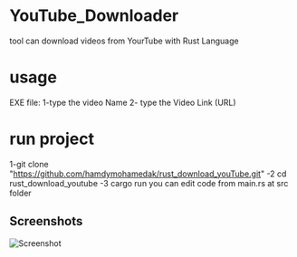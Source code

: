 
#  YouTube_Downloader
 tool can download videos from YourTube with Rust Language
# usage
EXE file:
1-type the video Name 
2- type the Video Link (URL)
# run project
1-git clone "https://github.com/hamdymohamedak/rust_download_youTube.git"
-2 cd rust_download_youtube
-3 cargo run
you can edit code from main.rs at src folder
## Screenshots

![Screenshot](downloader.png)
